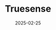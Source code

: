 ---  
layout: startup_page  
title: "Truesense"  
id: "truesense.it"  
permalink: "/truesensetruesense.it02252025/"  
website: "https://www.truesense.it/"  
funding_round: "Seed"  
funding_amount: ""  
investors: "Magic Spectrum, The Hashgraph Group (THG)"  
about: "Truesense, based in Italy, develops AI-driven Ultra-Wideband (UWB) solutions for secure access control, real-time location services, health monitoring, and smart tracking. They integrate AI with hardware to provide precise and efficient UWB communications across multiple industries, integrating blockchain with UWB technology."  
markets: "IoT, Security, Automotive, Healthcare, Industrial Automation, Embedded Software Products"  
hq: "Milan, Italy"  
founded_year: ""  
linkedin: "https://www.linkedin.com/company/truesense"  
twitter: ""  
instagram: ""  
facebook: ""  
crunchbase: "https://www.crunchbase.com/organization/truesense"  
pitchbook: ""  

date_display: "25-Feb-2025"  
date: "2025-02-25"

# SEO Optimization  
meta_title: "Truesense - Seed"  
meta_description: "Truesense, Truesense, based in Italy, develops AI-driven Ultra-Wideband (UWB) solutions for secure access control, real-time location services, health monitoring..."  
meta_keywords: "Truesense, IoT, Security, Automotive, Healthcare, Industrial Automation, Embedded Software Products, Seed funding"  
canonical_url: "https://startup.projectstartups.com/truesensetruesense.it02252025/"  
---